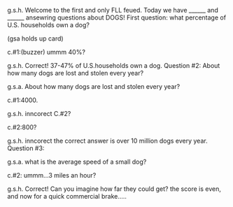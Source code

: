 g.s.h. Welcome to the first and only FLL feued. Today we have ______ and ______ ansewring questions about DOGS! First question: what percentage of U.S. households own a dog?

(gsa holds up card) 

c.#1:(buzzer) ummm 40%?

g.s.h. Correct! 37-47% of U.S.households own a dog. Question #2: About how many dogs are lost and stolen every year?

g.s.a. About how many dogs are lost and stolen every year?

c.#1:4000.

g.s.h. inncorect C.#2?

c.#2:800?

g.s.h. inncorect the correct answer is over 10 million dogs every year. Question #3:

g.s.a. what is the average speed of a small dog?

c.#2: ummm...3 miles an hour?

g.s.h. Correct! Can you imagine how far they could get? the score is even, and now for a quick commercial brake.....

